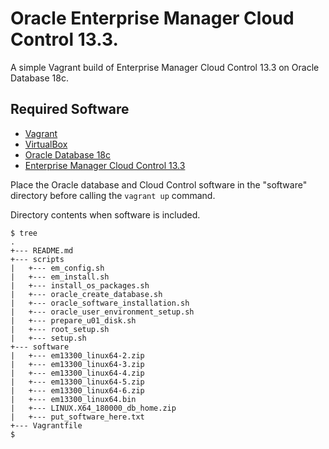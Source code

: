 # Oracle Enterprise Manager Cloud Control 13.3.

A simple Vagrant build of Enterprise Manager Cloud Control 13.3 on Oracle Database 18c.

## Required Software

* [Vagrant](https://www.vagrantup.com/downloads.html)
* [VirtualBox](https://www.virtualbox.org/wiki/Downloads)
* [Oracle Database 18c](https://www.oracle.com/technetwork/database/enterprise-edition/downloads/oracle18c-linux-180000-5022980.html)
* [Enterprise Manager Cloud Control 13.3](http://www.oracle.com/technetwork/oem/enterprise-manager/downloads/index.html)

Place the Oracle database and Cloud Control software in the "software" directory before calling the `vagrant up` command.

Directory contents when software is included.

```
$ tree
.
+--- README.md
+--- scripts
|   +--- em_config.sh
|   +--- em_install.sh
|   +--- install_os_packages.sh
|   +--- oracle_create_database.sh
|   +--- oracle_software_installation.sh
|   +--- oracle_user_environment_setup.sh
|   +--- prepare_u01_disk.sh
|   +--- root_setup.sh
|   +--- setup.sh
+--- software
|   +--- em13300_linux64-2.zip
|   +--- em13300_linux64-3.zip
|   +--- em13300_linux64-4.zip
|   +--- em13300_linux64-5.zip
|   +--- em13300_linux64-6.zip
|   +--- em13300_linux64.bin
|   +--- LINUX.X64_180000_db_home.zip
|   +--- put_software_here.txt
+--- Vagrantfile
$
```